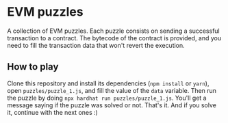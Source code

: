 # EVM puzzles

A collection of EVM puzzles. Each puzzle consists on sending a successful transaction to a contract. The bytecode of the contract is provided, and you need to fill the transaction data that won't revert the execution.

## How to play

Clone this repository and install its dependencies (`npm install` or `yarn`), open `puzzles/puzzle_1.js`, and fill the value of the `data` variable. Then run the puzzle by doing `npx hardhat run puzzles/puzzle_1.js`. You'll get a message saying if the puzzle was solved or not. That's it. And if you solve it, continue with the next ones :)
